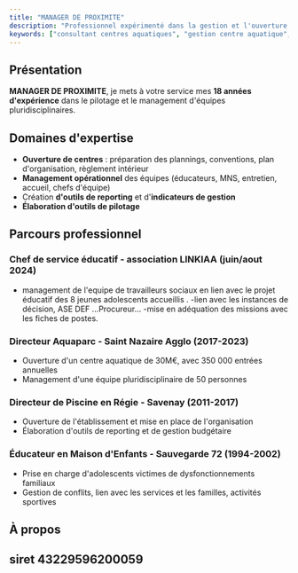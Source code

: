 ```yaml
---
title: "MANAGER DE PROXIMITE"
description: "Professionnel expérimenté dans la gestion et l'ouverture de centres aquatiques, au service de vos projets."
keywords: ["consultant centres aquatiques", "gestion centre aquatique", "ouverture de piscine", "expert piscine"]
---
```


## Présentation


 **MANAGER DE PROXIMITE**, je mets à votre service mes **18 années d'expérience** dans le pilotage et le management d'équipes pluridisciplinaires. 

## Domaines d'expertise

- **Ouverture de centres** : préparation des plannings, conventions, plan d'organisation, règlement intérieur
- **Management opérationnel** des équipes (éducateurs, MNS, entretien, accueil, chefs d'équipe) 
- Création **d'outils de reporting** et d'**indicateurs de gestion**
- **Élaboration d'outils de pilotage** 


## Parcours professionnel

### Chef de service éducatif - association LINKIAA (juin/aout 2024)
- management de l'equipe de travailleurs sociaux en lien avec le projet éducatif des 8  jeunes  adolescents accueillis .
-lien avec les instances de décision, ASE DEF ...Procureur...
-mise en adéquation des missions avec les fiches de postes.


### Directeur Aquaparc - Saint Nazaire Agglo (2017-2023)
- Ouverture d'un centre aquatique de 30M€, avec 350 000 entrées annuelles
- Management d'une équipe pluridisciplinaire de 50 personnes

### Directeur de Piscine en Régie - Savenay (2011-2017) 
- Ouverture de l'établissement et mise en place de l'organisation
- Élaboration d'outils de reporting et de gestion budgétaire

### Éducateur en Maison d'Enfants - Sauvegarde 72 (1994-2002)
- Prise en charge d'adolescents victimes de dysfonctionnements familiaux
- Gestion de conflits, lien avec les services et les familles, activités sportives

## À propos



## siret 43229596200059